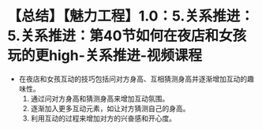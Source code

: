 # 【总结】【魅力工程】1.0：5.关系推进：5.关系推进：第40节如何在夜店和女孩玩的更high-关系推进-视频课程

-   在夜店和女孩互动的技巧包括问对方身高、互相猜测身高并逐渐增加互动的趣味性。
    1.  通过问对方身高和猜测身高来增加互动氛围。
    2.  逐渐加入更多互动元素，如让对方猜测自己的身高。
    3.  利用互动的过程来增加对方的兴奋感和开心度。